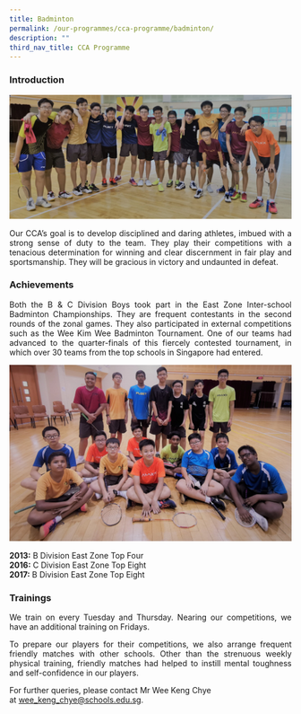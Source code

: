 ```yaml
---
title: Badminton
permalink: /our-programmes/cca-programme/badminton/
description: ""
third_nav_title: CCA Programme
---
```

### Introduction
![](/images/CCA%20Photos/Badminton/2020%20Web%20Page%20Photo%201.jpg)

<p style="text-align: justify;">Our CCA’s goal is to develop disciplined and daring athletes, imbued with a strong sense of duty to the team. They play their competitions with a tenacious determination for winning and clear discernment in fair play and sportsmanship. They will be gracious in victory and undaunted in defeat.</p>

### Achievements 

<p style="text-align: justify;">Both the B & C Division Boys took part in the East Zone Inter-school Badminton Championships. They are frequent contestants in the second rounds of the zonal games. They also participated in external competitions such as the Wee Kim Wee Badminton Tournament. One of our teams had advanced to the quarter-finals of this fiercely contested tournament, in which over 30 teams from the top schools in Singapore had entered.</p>

![](/images/CCA%20Photos/Badminton/2020%20Web%20Page%20Photo%202.jpg)

**2013:** B Division East Zone Top Four  
**2016:** C Division East Zone Top Eight  
**2017:** B Division East Zone Top Eight

### Trainings

<p style="text-align: justify;">We train on every Tuesday and Thursday. Nearing our competitions, we have an additional training on Fridays.</p>

<p style="text-align: justify;">To prepare our players for their competitions, we also arrange frequent friendly matches with other schools. Other than the strenuous weekly physical training, friendly matches had helped to instill mental toughness and self-confidence in our players.</p>

For further queries, please contact Mr Wee Keng Chye at [wee\_keng\_chye@schools.edu.sg](mailto:wee_keng_chye@schools.edu.sg).